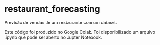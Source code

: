 # restaurant_forecasting
Previsão de vendas de um restaurante com um dataset.


Este código foi produzido no Google Colab. Foi disponibilizado um arquivo .ipynb que pode ser aberto no Jupter Notebook.


